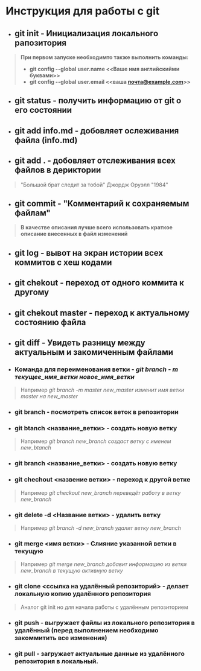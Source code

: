 # Инструкция для работы с git

* ## git init - Инициализация локального рапозитория
> **При первом запуске необходимто также выполнить команды:**
> * **git config --global user.name <<Ваше имя английскийми буквами>>**
> * **git config --global user.email <<ваша почта@example.com>>**

* ## git status - получить информацию от git о его состоянии
* ## git add info.md - добовляет ослеживания файла (info.md)

* ## git add . - добовляет отслеживания всех файлов в дериктории
> "Большой брат следит за тобой"  Джордж Оруэлл "1984"
* ## git commit - "Комментарий к сохраняемым файлам"
> **В качестве описания лучше всего использовать краткое описание внесенных в файл изменений** 
* ## git log - вывот на экран истории всех коммитов с хеш кодами

* ## git chekout - переход от одного коммита к другому

* ## git chekout master - переход к актуальному состоянию файла

* ## git diff - Увидеть разницу между актуальным и закомиченным файлами

* ### Команда для переименования ветки - *git branch - m текущее_имя_ветки новое_имя_ветки*
> Например *git branch -m master new_master изменит имя ветки master на new_master*

* ### git branch - посмотреть список веток в репозитории

* ### git btanch <название_ветки> - создать новую ветку
>Например *git branch new_branch создаст ветку с именем new_btanch*

* ### git branch <название_ветки> - создать новую ветку

* ### git chechout <назвение ветки> - переход к другой ветке
>Например *git checkout new_branch переведёт работу в ветку new_branch*

* ### git delete -d <Название ветки> - удалить ветку
>Например *git branch -d new_branch удалит ветку new_branch*

* ### git merge <имя ветки> - Слияние указанной ветки в текущую
>Например *git merge new_branch добавит информацию из ветки new_branch в текущую активную ветку*

* ### git clone <ссылка на удалённый репозиторий> - делает локальную копию удалённого репозитория
> Аналог git init но для начала работы с удалённым репозиторием

* ### git push - выгружает файлы из локального репозитория в удалённый (перед выполнением необходимо закоммитить все изменения)

* ### git pull - загружает актуальные данные из удалённого репозитория в локальный.



